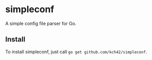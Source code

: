 # simpleconf

A simple config file parser for Go.

## Install

To install simpleconf, just call `go get github.com/kch42/simpleconf`.
